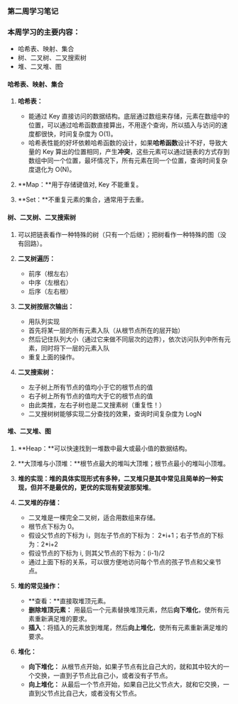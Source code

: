 ### 第二周学习笔记

### 本周学习的主要内容：
* 哈希表、映射、集合
* 树、二叉树、二叉搜索树
* 堆、二叉堆、图

#### 哈希表、映射、集合
1. **哈希表：**
	* 能通过 Key 直接访问的数据结构。底层通过数组来存储，元素在数组中的位置，可以通过哈希函数直接算出，不用逐个查询，所以插入与访问的速度都很快，时间复杂度为 O(1)。
	* 哈希表性能的好坏依赖哈希函数的设计，如果**哈希函数**设计不好，导致大量的 Key 算出的位置相同，产生**冲突**，这些元素可以通过链表的方式存到数组中同一个位置，最坏情况下，所有元素在同一个位置，查询时间复杂度退化为 O(N)。

2. **Map：**用于存储键值对, Key 不能重复。

3. **Set：**不重复元素的集合，通常用于去重。

####  树、二叉树、二叉搜索树
1. 可以把链表看作一种特殊的树（只有一个后继）；把树看作一种特殊的图（没有回路）。

2. **二叉树遍历：**
	* 前序（根左右）
	* 中序（左根右）
	* 后序（左右根）

3. **二叉树按层次输出：**
	* 用队列实现
	* 首先将某一层的所有元素入队（从根节点所在的层开始）
	* 然后记住队列大小（通过它来做不同层次的边界），依次访问队列中所有元素，同时将下一层的元素入队
	* 重复上面的操作。

4. **二叉搜索树：**
	* 左子树上所有节点的值均小于它的根节点的值
	* 右子树上所有节点的值均大于它的根节点的值
	* 由此类推，左右子树也是二叉搜素树（重复性！）
	* 二叉搜树树能够实现二分查找的效果，查询时间复杂度为 LogN

#### 堆、二叉堆、图
1. **Heap：**可以快速找到一堆数中最大或最小值的数据结构。

2. **大顶堆与小顶堆：**根节点最大的堆叫大顶堆；根节点最小的堆叫小顶堆。

3. **堆的实现：**堆的具体实现形式有多种，**二叉堆**只是其中常见且简单的一种实现，但并不是最优的，更优的实现有**斐波那契堆**。

4. **二叉堆的存储：** 
	* 二叉堆是一棵完全二叉树，适合用数组来存储。
	* 根节点下标为 0。
	* 假设父节点的下标为 i，则左子节点的下标为： 2\*i+1；右子节点的下标为：2\*i+2
	* 假设节点的下标为 i, 则其父节点的下标为：(i-1)/2
	* 通过上面下标的关系，可以很方便地访问每个节点的孩子节点和父亲节点。

5. **堆的常见操作：**
	* **查看：**直接取堆顶元素。
	* **删除堆顶元素：** 用最后一个元素替换堆顶元素，然后**向下堆化**，使所有元素重新满足堆的要求。
	* **插入**：将插入的元素放到堆尾，然后**向上堆化**，使所有元素重新满足堆的要求。

6. **堆化：**
	* **向下堆化：** 从根节点开始，如果子节点有比自己大的，就和其中较大的一个交换，一直到子节点比自己小，或者没有子节点。
	* **向上堆化：** 从最后一个节点开始，如果自己比父节点大，就和它交换，一直到父节点比自己大，或者没有父节点。



	

